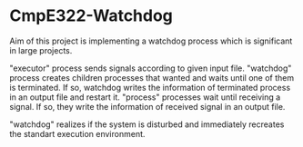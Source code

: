 # CmpE322-Watchdog

Aim of this project is implementing a watchdog process which is significant in large projects.

"executor" process sends signals according to given input file. "watchdog" process creates children processes that wanted and waits until one of them is terminated. If so, watchdog writes the information of terminated process in an output file and restart it. "process" processes wait until receiving a signal. If so, they write the information of received signal in an output file.

"watchdog" realizes if the system is disturbed and immediately recreates the standart execution environment.
